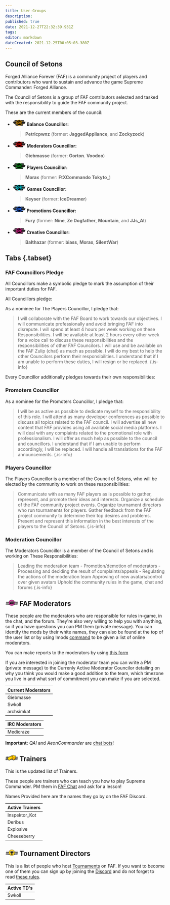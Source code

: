 ```yaml
---
title: User-Groups
description: 
published: true
date: 2021-12-27T22:32:39.931Z
tags: 
editor: markdown
dateCreated: 2021-12-25T00:05:03.380Z
---
```


## Council of Setons

Forged Alliance Forever (FAF) is a community project of players and contributors who want to sustain and advance the game Supreme Commander: Forged Alliance.

The Council of Setons is a group of FAF contributors selected and tasked with the responsibility to guide the FAF community project.

These are the current members of the council:

- ![cos-balance.png](/cos-icons/cos-balance.png) **Balance Councillor:** 
	>	**Petricpwnz** (former: **JaggedAppliance**, and **Zockyzock**)
- ![cos-moderation.png](/cos-icons/cos-moderation.png) **Moderators Councillor:**
	>	**Giebmasse** (former: **Gorton**. **Voodoo**)
- ![cos-player.png](/cos-icons/cos-player.png) **Players Councillor:** 
	>	**Morax** (former: **FtXCommando** **Tokyto_**)
- ![cos-game.png](/cos-icons/cos-game.png) **Games Councillor:** 
	>	**Keyser** (former: **IceDreamer**)
- ![cos-promo.png](/cos-icons/cos-promo.png) **Promotions Councillor:** 
	>	**Fury** (former: **Nine**, **Ze Dogfather**, **Mountain**, and **JJs_AI**)
- ![cos-creative.png](/cos-icons/cos-creative.png) **Creative Councillor:** 
	>	**Balthazar** (former: **biass**, **Morax**, **SilentWar**)

## Tabs {.tabset}
### FAF Councillors Pledge

All Councillors make a symbolic pledge to mark the assumption of their
important duties for FAF.

All Councillors pledge:

As a nominee for The Players Councillor, I pledge that:

> I will collaborate with the FAF Board to work towards our objectives.
 I will communicate professionally and avoid bringing FAF into disrepute.
 I will spend at least 4 hours per week working on these Responsibilities.
 I will be available at least 2 hours every other week for a voice call to discuss these responsibilities and the responsibilities of other FAF Councilors.
 I will use and be available on the FAF Zulip (chat) as much as possible. 
 I will do my best to help the other Councilors perform their responsibilities.
 I understand that if I am unable to perform these duties, I will resign or be replaced.
> {.is-info}


Every Councillor additionally pledges towards their own responsibilities:

### Promoters Councillor

As a nominee for the Promoters Councillor, I pledge that:

> I will be as active as possible to dedicate myself to the responsibility of this role.
 I will attend as many developer conferences as possible to discuss all topics related to the FAF council.
 I will advertise all new content that FAF provides using all available social media platforms.
 I will deal with any complaints related to the promotional role with professionalism.
 I will offer as much help as possible to the council and councillors.
 I understand that if I am unable to perform accordingly, I will be replaced.
 I will handle all translations for the FAF announcements.
> {.is-info}
### Players Councillor

The Players Councillor is a member of the Council of Setons, who will be elected by the community to work on these  responsibilities:

> Communicate with as many FAF players as is possible to gather, represent, and promote their ideas and interests.
 Organize a schedule of the FAF community project events.
 Organize tournament directors who run tournaments for players.
 Gather feedback from the FAF project community to determine their top desires and problems.
 Present and represent this information in the best interests of the players to the Council of Setons.
> {.is-info}
### Moderation Councillor

The Moderators Councillor is a member of the Council of Setons and is working on These Responsibilities:

> Leading the moderation team
	- Promotion/demotion of moderators
	- Processing and deciding the result of complaints/appeals
	- Regulating the actions of the moderation team
 Approving of new avatars/control over given avatars
 Uphold the community rules in the game, chat and forums
> {.is-info}

## ![moderator_avatar.png](/images/client-icons/avatars/moderator_avatar.png) FAF Moderators

These people are the moderators who are responsible for rules in-game, in the chat, and the forum. They're also very willing to help you with anything, so if you have questions you can PM them (private message). You can identify the mods by their white names, they can also be found at the top of the user list or by using !mods [command](/FAF-chat#Chat-commands) to be given a list of online moderators.

You can make reports to the moderators by using [this form](https://www.faforever.com/account/report)

If you are interested in joining the moderator team you can write a PM (private message) to the Currenly Active Moderator Councilor detailing on why you think you would make a good addition to the team, which timezone you live in and what sort of commitment you can make if you are selected.


| Current Moderators |
| ------------------ |
| Giebmasse          | Gorton             | Voodoo             | Resistance         |
| Swkoll             | Deribus            | Legion Darrath     | Tex                |
| archsimkat         | angelofd347h       | nemir              |                    |


| IRC Moderators |
| -------------- |
| Medicraze      | SiwaonaDaphnewen | NarNerdPower | Viking |

**Important:** *QAI* and *AeonCommander* are [chat bots](/FAF-chat#Chat-commands)!

## ![personal_trainer_avatar.png](/images/client-icons/avatars/personal_trainer_avatar.png) Trainers

This is the updated list of Trainers.

These people are trainers who can teach you how to play Supreme Commander. PM them in [FAF Chat](/FAF-chat) and ask for a lesson!

Names Provided here are the names they go by on the FAF Discord.

| Active Trainers |
| --------------- |
| Inspektor_Kot   | Emerald | Javi 					| HintHunter |
| Deribus         | Tagada  | Morax         | Sladow		 |
| Explosive       | F-Odin  | Terminal			| Resistance |
| Cheeseberry     | Aulex   | LimeZ3 				| Gorthaur	 |

## ![tournament_director.png](/images/client-icons/avatars/tournament_director.png) Tournament Directors

This is a list of people who host [Tournaments](Tournaments) on FAF. If you want to become one of them you can sign up by joining the [Discord](/Voicechat-(Discord)#Other-Discord-Server) and do not forget to read [these rules](http://forums.faforever.com/viewtopic.php?f=26&t=16483).

| Active TD's |
| ----------- |
| Swkoll      | Morax |